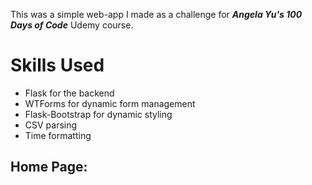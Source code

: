 <p>This was a simple web-app I made as a challenge for <strong><em>Angela Yu's 100 Days of Code</strong></em> Udemy course.</p>

<h1>Skills Used</h1>
<ul>
    <li>Flask for the backend</li>
    <li>WTForms for dynamic form management</li>
    <li>Flask-Bootstrap for dynamic styling</li>
    <li>CSV parsing</li>
    <li>Time formatting</li>
</ul>

<h2>Home Page:</h2>
<img src="images/home.jpg" alt="Coffe & WiFi Home Page>

<h2>Data:</h2>
<img src="images/tables.jpg" alt="Coffe & WiFi Table Data>